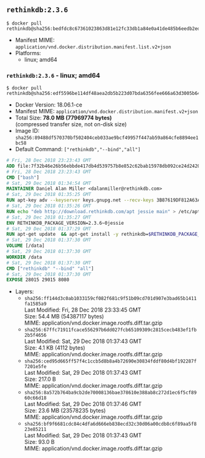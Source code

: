 ## `rethinkdb:2.3.6`

```console
$ docker pull rethinkdb@sha256:bedfdc8c67361023863d81e12fc33db1a84e0a41de485b6eedb2ed9e839fa894
```

-	Manifest MIME: `application/vnd.docker.distribution.manifest.list.v2+json`
-	Platforms:
	-	linux; amd64

### `rethinkdb:2.3.6` - linux; amd64

```console
$ docker pull rethinkdb@sha256:edf5596be114df48aea2db5b223d07bda6356fee666a63d3005b64664fee1677
```

-	Docker Version: 18.06.1-ce
-	Manifest MIME: `application/vnd.docker.distribution.manifest.v2+json`
-	Total Size: **78.0 MB (77969774 bytes)**  
	(compressed transfer size, not on-disk size)
-	Image ID: `sha256:89488df570370bf502404ceb033ae9bcf49957f447ab59a864cfe8894ee1bc58`
-	Default Command: `["rethinkdb","--bind","all"]`

```dockerfile
# Fri, 28 Dec 2018 23:23:43 GMT
ADD file:7f32b46e26b56ebbde417db4d539757b8e852c62bab15978db092ce24d2420d1 in / 
# Fri, 28 Dec 2018 23:23:43 GMT
CMD ["bash"]
# Sat, 29 Dec 2018 01:34:54 GMT
MAINTAINER Daniel Alan Miller <dalanmiller@rethinkdb.com>
# Sat, 29 Dec 2018 01:35:25 GMT
RUN apt-key adv --keyserver keys.gnupg.net --recv-keys 3B87619DF812A63A8C1005C30742918E5C8DA04A
# Sat, 29 Dec 2018 01:35:26 GMT
RUN echo "deb http://download.rethinkdb.com/apt jessie main" > /etc/apt/sources.list.d/rethinkdb.list
# Sat, 29 Dec 2018 01:35:27 GMT
ENV RETHINKDB_PACKAGE_VERSION=2.3.6~0jessie
# Sat, 29 Dec 2018 01:37:29 GMT
RUN apt-get update 	&& apt-get install -y rethinkdb=$RETHINKDB_PACKAGE_VERSION 	&& rm -rf /var/lib/apt/lists/*
# Sat, 29 Dec 2018 01:37:30 GMT
VOLUME [/data]
# Sat, 29 Dec 2018 01:37:30 GMT
WORKDIR /data
# Sat, 29 Dec 2018 01:37:30 GMT
CMD ["rethinkdb" "--bind" "all"]
# Sat, 29 Dec 2018 01:37:30 GMT
EXPOSE 28015 29015 8080
```

-	Layers:
	-	`sha256:ff144d3c0ab1033159cf082f681c9f51b09cd701d907e3bad65b1411fa1585a9`  
		Last Modified: Fri, 28 Dec 2018 23:33:45 GMT  
		Size: 54.4 MB (54387117 bytes)  
		MIME: application/vnd.docker.image.rootfs.diff.tar.gzip
	-	`sha256:67ffc71911fcace556297b6dd027fcb65109309c2815cecb483ef1fb2b5f4656`  
		Last Modified: Sat, 29 Dec 2018 01:37:43 GMT  
		Size: 4.1 KB (4112 bytes)  
		MIME: application/vnd.docker.image.rootfs.diff.tar.gzip
	-	`sha256:ced95d665ff57f4c1ccb5d8b8a4b72690e30834fddf80d4bf192287f7201e5fe`  
		Last Modified: Sat, 29 Dec 2018 01:37:43 GMT  
		Size: 217.0 B  
		MIME: application/vnd.docker.image.rootfs.diff.tar.gzip
	-	`sha256:8a572b764ba9cb2de70008136bae378610e388ab8c272d1ec6f5cf8960c66d18`  
		Last Modified: Sat, 29 Dec 2018 01:37:46 GMT  
		Size: 23.6 MB (23578235 bytes)  
		MIME: application/vnd.docker.image.rootfs.diff.tar.gzip
	-	`sha256:bf9f6681cdc84c4dfa6d666eb838ecd32c30d06a00cdb8c6f89aa5f823e85211`  
		Last Modified: Sat, 29 Dec 2018 01:37:43 GMT  
		Size: 93.0 B  
		MIME: application/vnd.docker.image.rootfs.diff.tar.gzip
